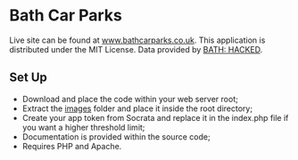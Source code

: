 Bath Car Parks
====================

Live site can be found at <a href="http://www.bathcarparks.co.uk">www.bathcarparks.co.uk</a>.
This application is distributed under the MIT License. Data provided by <a href="http://www.bathhacked.org/">BATH: HACKED</a>.

Set Up
------

- Download and place the code within your web server root;
- Extract the <a href="http://www.bathcarparks.co.uk/images.zip">images</a> folder and place it inside the root directory;
- Create your app token from Socrata and replace it in the index.php file if you want a higher threshold limit;
- Documentation is provided within the source code;
- Requires PHP and Apache.